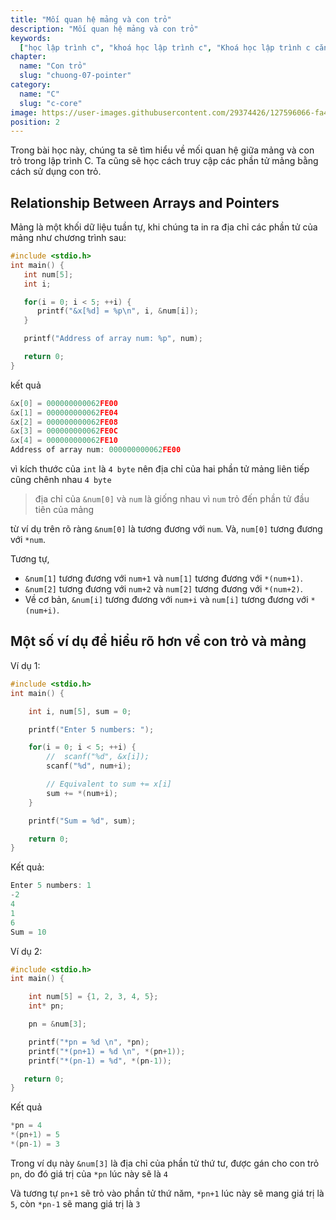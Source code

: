 ```yaml
---
title: "Mối quan hệ mảng và con trỏ"
description: "Mối quan hệ mảng và con trỏ"
keywords:
  ["học lập trình c", "khoá học lập trình c", "Khoá học lập trình c căn bản"]
chapter:
  name: "Con trỏ"
  slug: "chuong-07-pointer"
category:
  name: "C"
  slug: "c-core"
image: https://user-images.githubusercontent.com/29374426/127596066-fa46df01-982f-4a72-b6d1-f7d8f5c5a9b3.png
position: 2
---
```


Trong bài học này, chúng ta sẽ tìm hiểu về mối quan hệ giữa mảng và con trỏ trong lập trình C. Ta cũng sẽ học cách truy cập các phần tử mảng bằng cách sử dụng con trỏ.

## Relationship Between Arrays and Pointers

Mảng là một khối dữ liệu tuần tự, khi chúng ta in ra địa chỉ các phần tử của mảng như chương trình sau:

```c
#include <stdio.h>
int main() {
   int num[5];
   int i;

   for(i = 0; i < 5; ++i) {
      printf("&x[%d] = %p\n", i, &num[i]);
   }

   printf("Address of array num: %p", num);

   return 0;
}
```

kết quả

```c
&x[0] = 000000000062FE00
&x[1] = 000000000062FE04
&x[2] = 000000000062FE08
&x[3] = 000000000062FE0C
&x[4] = 000000000062FE10
Address of array num: 000000000062FE00
```

vì kích thước của `int` là `4 byte` nên địa chỉ của hai phần tử mảng liên tiếp cũng chênh nhau `4 byte`

> địa chỉ của `&num[0]` và `num` là giống nhau vì `num` trỏ đến phần tử đầu tiên của mảng

từ ví dụ trên rõ ràng `&num[0]` là tương đương với `num`. Và, `num[0]` tương đương với `*num`.

Tương tự,

- `&num[1]` tương đương với `num+1` và `num[1]` tương đương với `*(num+1)`.
- `&num[2]` tương đương với `num+2` và `num[2]` tương đương với `*(num+2)`.
- Về cơ bản, `&num[i]` tương đương với `num+i` và `num[i]` tương đương với `*(num+i)`.

## Một số ví dụ để hiểu rõ hơn về con trỏ và mảng

Ví dụ 1:

```c
#include <stdio.h>
int main() {

    int i, num[5], sum = 0;

    printf("Enter 5 numbers: ");

    for(i = 0; i < 5; ++i) {
        //  scanf("%d", &x[i]);
        scanf("%d", num+i);

        // Equivalent to sum += x[i]
        sum += *(num+i);
    }

    printf("Sum = %d", sum);

    return 0;
}
```

Kết quả:

```c
Enter 5 numbers: 1
-2
4
1
6
Sum = 10
```

Ví dụ 2:

```c
#include <stdio.h>
int main() {

    int num[5] = {1, 2, 3, 4, 5};
    int* pn;

    pn = &num[3];

    printf("*pn = %d \n", *pn);
    printf("*(pn+1) = %d \n", *(pn+1));
    printf("*(pn-1) = %d", *(pn-1));

   return 0;
}

```

Kết quả

```c
*pn = 4
*(pn+1) = 5
*(pn-1) = 3
```

Trong ví dụ này `&num[3]` là địa chỉ của phần tử thứ tư, được gán cho con trỏ `pn`, do đó giá trị của `*pn` lúc này sẽ là `4`

Và tương tự `pn+1` sẽ trỏ vào phần tử thứ năm, `*pn+1` lúc này sẽ mang giá trị là `5`, còn `*pn-1` sẽ mang giá trị là `3`

